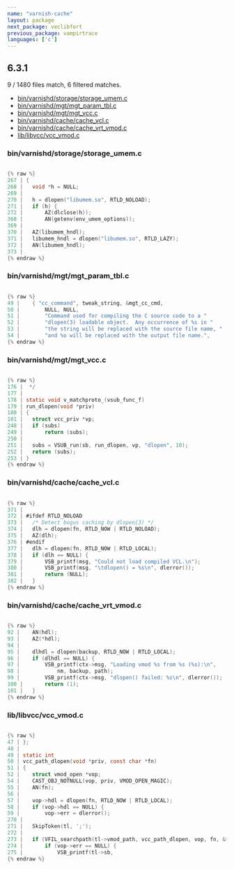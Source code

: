 ```yaml
---
name: "varnish-cache"
layout: package
next_package: veclibfort
previous_package: vampirtrace
languages: ['c']
---
```

## 6.3.1
9 / 1480 files match, 6 filtered matches.

 - [bin/varnishd/storage/storage_umem.c](#binvarnishdstoragestorage_umemc)
 - [bin/varnishd/mgt/mgt_param_tbl.c](#binvarnishdmgtmgt_param_tblc)
 - [bin/varnishd/mgt/mgt_vcc.c](#binvarnishdmgtmgt_vccc)
 - [bin/varnishd/cache/cache_vcl.c](#binvarnishdcachecache_vclc)
 - [bin/varnishd/cache/cache_vrt_vmod.c](#binvarnishdcachecache_vrt_vmodc)
 - [lib/libvcc/vcc_vmod.c](#liblibvccvcc_vmodc)

### bin/varnishd/storage/storage_umem.c

```c

{% raw %}
267 | {
268 | 	void *h = NULL;
269 | 
270 | 	h = dlopen("libumem.so", RTLD_NOLOAD);
271 | 	if (h) {
272 | 		AZ(dlclose(h));
368 | 		AN(getenv(env_umem_options));
369 | 
370 | 	AZ(libumem_hndl);
371 | 	libumem_hndl = dlopen("libumem.so", RTLD_LAZY);
372 | 	AN(libumem_hndl);
373 | 
{% endraw %}

```
### bin/varnishd/mgt/mgt_param_tbl.c

```c

{% raw %}
49 | 	{ "cc_command", tweak_string, &mgt_cc_cmd,
50 | 		NULL, NULL,
51 | 		"Command used for compiling the C source code to a "
52 | 		"dlopen(3) loadable object.  Any occurrence of %s in "
53 | 		"the string will be replaced with the source file name, "
54 | 		"and %o will be replaced with the output file name.",
{% endraw %}

```
### bin/varnishd/mgt/mgt_vcc.c

```c

{% raw %}
176 |  */
177 | 
178 | static void v_matchproto_(vsub_func_f)
179 | run_dlopen(void *priv)
180 | {
181 | 	struct vcc_priv *vp;
248 | 	if (subs)
249 | 		return (subs);
250 | 
251 | 	subs = VSUB_run(sb, run_dlopen, vp, "dlopen", 10);
252 | 	return (subs);
253 | }
{% endraw %}

```
### bin/varnishd/cache/cache_vcl.c

```c

{% raw %}
371 | 
372 | #ifdef RTLD_NOLOAD
373 | 	/* Detect bogus caching by dlopen(3) */
374 | 	dlh = dlopen(fn, RTLD_NOW | RTLD_NOLOAD);
375 | 	AZ(dlh);
376 | #endif
377 | 	dlh = dlopen(fn, RTLD_NOW | RTLD_LOCAL);
378 | 	if (dlh == NULL) {
379 | 		VSB_printf(msg, "Could not load compiled VCL.\n");
380 | 		VSB_printf(msg, "\tdlopen() = %s\n", dlerror());
381 | 		return (NULL);
382 | 	}
{% endraw %}

```
### bin/varnishd/cache/cache_vrt_vmod.c

```c

{% raw %}
92 | 	AN(hdl);
93 | 	AZ(*hdl);
94 | 
95 | 	dlhdl = dlopen(backup, RTLD_NOW | RTLD_LOCAL);
96 | 	if (dlhdl == NULL) {
97 | 		VSB_printf(ctx->msg, "Loading vmod %s from %s (%s):\n",
98 | 		    nm, backup, path);
99 | 		VSB_printf(ctx->msg, "dlopen() failed: %s\n", dlerror());
100 | 		return (1);
101 | 	}
{% endraw %}

```
### lib/libvcc/vcc_vmod.c

```c

{% raw %}
47 | };
48 | 
49 | static int
50 | vcc_path_dlopen(void *priv, const char *fn)
51 | {
52 | 	struct vmod_open *vop;
54 | 	CAST_OBJ_NOTNULL(vop, priv, VMOD_OPEN_MAGIC);
55 | 	AN(fn);
56 | 
57 | 	vop->hdl = dlopen(fn, RTLD_NOW | RTLD_LOCAL);
58 | 	if (vop->hdl == NULL) {
59 | 		vop->err = dlerror();
270 | 
271 | 	SkipToken(tl, ';');
272 | 
273 | 	if (VFIL_searchpath(tl->vmod_path, vcc_path_dlopen, vop, fn, &fnpx)) {
274 | 		if (vop->err == NULL) {
275 | 			VSB_printf(tl->sb,
{% endraw %}

```